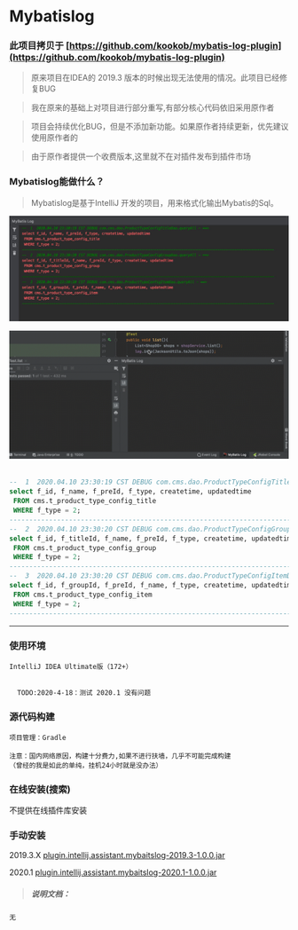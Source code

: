 # Mybatislog


### 此项目拷贝于 [https://github.com/kookob/mybatis-log-plugin](https://github.com/kookob/mybatis-log-plugin)

> 原来项目在IDEA的 2019.3 版本的时候出现无法使用的情况。此项目已经修复BUG

> 我在原来的基础上对项目进行部分重写,有部分核心代码依旧采用原作者

> 项目会持续优化BUG，但是不添加新功能。如果原作者持续更新，优先建议使用原作者的

> 由于原作者提供一个收费版本,这里就不在对插件发布到插件市场


### Mybatislog能做什么？

> Mybatislog是基于IntelliJ 开发的项目，用来格式化输出Mybatis的Sql。

 ![样列](https://raw.githubusercontent.com/Link-Kou/intellij-mybaitslog/master/image/2020-03-25_09-28-47.jpg "样列")
 
 ![样列](https://raw.githubusercontent.com/Link-Kou/intellij-mybaitslog/master/image/2020-04-17_23-51-18.gif "样列")
 
```sql

--  1  2020.04.10 23:30:19 CST DEBUG com.cms.dao.ProductTypeConfigTitleDao.queryAll - ==>
select f_id, f_name, f_preId, f_type, createtime, updatedtime
 FROM cms.t_product_type_config_title
 WHERE f_type = 2;
------------------------------------------------------------------------------------------------------------------------
--  2  2020.04.10 23:30:20 CST DEBUG com.cms.dao.ProductTypeConfigGroupDao.queryAll - ==>
select f_id, f_titleId, f_name, f_preId, f_type, createtime, updatedtime
 FROM cms.t_product_type_config_group
 WHERE f_type = 2;
------------------------------------------------------------------------------------------------------------------------
--  3  2020.04.10 23:30:20 CST DEBUG com.cms.dao.ProductTypeConfigItemDao.queryAll - ==>
select f_id, f_groupId, f_preId, f_name, f_type, createtime, updatedtime
 FROM cms.t_product_type_config_item
 WHERE f_type = 2;
------------------------------------------------------------------------------------------------------------------------

```
---

### 使用环境

`IntelliJ IDEA Ultimate版（172+）`

```html

  TODO:2020-4-18：测试 2020.1 没有问题

```


### 源代码构建

    项目管理：Gradle
    
    注意：国内网络原因，构建十分费力,如果不进行扶墙，几乎不可能完成构建
    （曾经的我是如此的单纯，挂机24小时就是没办法）
   
### 在线安装(搜索)

  不提供在线插件库安装
 
### 手动安装

 2019.3.X
 [plugin.intellij.assistant.mybaitslog-2019.3-1.0.0.jar](https://raw.githubusercontent.com/Link-Kou/intellij-mybaitslog/master/builds/plugin.intellij.assistant.mybaitslog-2019.3-1.0.0.jar)
 
 2020.1
 [plugin.intellij.assistant.mybaitslog-2020.1-1.0.0.jar](https://raw.githubusercontent.com/Link-Kou/intellij-mybaitslog/master/builds/plugin.intellij.assistant.mybaitslog-2020.1-1.0.0.jar)
  

> ##### 说明文档：

    无
